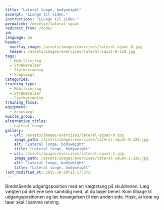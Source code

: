 ```yaml
---
title: "Lateral lunge, bodyweight"
excerpt: "LLunge til siden."
instructions: "LLunge til siden."
permalink: /oevelse/lateral-squat
redirect_from: /node/
id: 
language: da
header:
  overlay_image: /assets/images/exercises/lateral-squat-0.jpg
  teaser: /assets/images/exercises/lateral-squat-0-320.jpg
tags:
  - Mobilisering
  - Strækøvelser
  - Styrketræning
  - kropsvægt
categories:
training_type: 
  - Mobilisering
  - Strækøvelser
  - Styrketræning
training_focus: 
equipment:
  - kropsvægt
muscle_group:
alternative_titles:
  - Lateral Lunge
gallery:
  - url: /assets/images/exercises/lateral-squat-0.jpg
    image_path: /assets/images/exercises/lateral-squat-0-320.jpg
    alt: "Lateral lunge, bodyweight"
    title: "Lateral lunge, bodyweight"
  - url: /assets/images/exercises/lateral-squat-1.jpg
    image_path: /assets/images/exercises/lateral-squat-1-320.jpg
    alt: "Lateral lunge, bodyweight"
    title: "Lateral lunge, bodyweight"
last_modified_at: 2015-10-20T11:17:37Z
---
```


Bredstående udgangsposition med en vægtstang på skuldrenen. Læg vægten på det ene ben samtidig med, at du bøjer benet. Kom tilbage til udgangspositionen og lav bevægelsen til den anden side. Husk, at knæ og tæer skal i samme retning.
